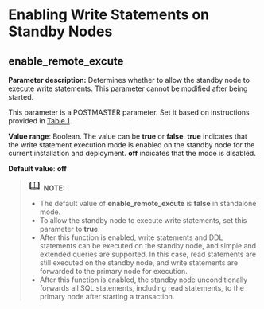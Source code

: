# Enabling Write Statements on Standby Nodes<a name="EN-US_TOPIC_0000001371524841"></a>

## enable\_remote\_excute<a name="section14941640131"></a>

**Parameter description:** Determines whether to allow the standby node to execute write statements. This parameter cannot be modified after being started.

This parameter is a POSTMASTER parameter. Set it based on instructions provided in [Table 1](resetting-parameters.md#en-us_topic_0283137176_en-us_topic_0237121562_en-us_topic_0059777490_t91a6f212010f4503b24d7943aed6d846).

**Value range**: Boolean. The value can be **true** or **false**. **true** indicates that the write statement execution mode is enabled on the standby node for the current installation and deployment. **off** indicates that the mode is disabled.

**Default value**: **off**

>![](public_sys-resources/icon-note.gif) **NOTE:**
>-   The default value of **enable\_remote\_excute** is **false** in standalone mode.
>-   To allow the standby node to execute write statements, set this parameter to **true**.
>-   After this function is enabled, write statements and DDL statements can be executed on the standby node, and simple and extended queries are supported. In this case, read statements are still executed on the standby node, and write statements are forwarded to the primary node for execution.
>-   After this function is enabled, the standby node unconditionally forwards all SQL statements, including read statements, to the primary node after starting a transaction.
